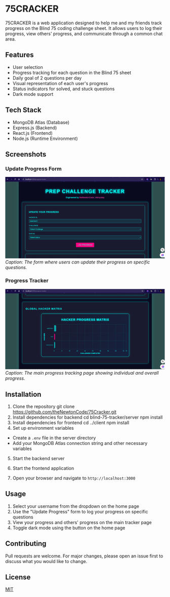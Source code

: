# 75CRACKER
75CRACKER is a web application designed to help me and my friends track progress on the Blind 75 coding challenge sheet. It allows users to log their progress, view others' progress, and communicate through a common chat area.

## Features

- User selection
- Progress tracking for each question in the Blind 75 sheet
- Daily goal of 2 questions per day
- Visual representation of each user's progress
- Status indicators for solved, and stuck questions
- Dark mode support

## Tech Stack

- MongoDB Atlas (Database)
- Express.js (Backend)
- React.js (Frontend)
- Node.js (Runtime Environment)

## Screenshots

### Update Progress Form
![Update Progress Form](./projectss/uf.png)
*Caption: The form where users can update their progress on specific questions.*

### Progress Tracker
![Progress Tracker](./projectss/cp.png)
*Caption: The main progress tracking page showing individual and overall progress.*

## Installation

1. Clone the repository
   git clone https://github.com/theNewtonCode/75Cracker.git
2. Install dependencies for backend
   cd blind-75-tracker/server
    npm install
3. Install dependencies for frontend
   cd ../client
   npm install
4. Set up environment variables
- Create a `.env` file in the server directory
- Add your MongoDB Atlas connection string and other necessary variables

5. Start the backend server
6. Start the frontend application

7. Open your browser and navigate to `http://localhost:3000`

## Usage

1. Select your username from the dropdown on the home page
2. Use the "Update Progress" form to log your progress on specific questions
3. View your progress and others' progress on the main tracker page
4. Toggle dark mode using the button on the home page

## Contributing

Pull requests are welcome. For major changes, please open an issue first to discuss what you would like to change.

## License

[MIT](https://choosealicense.com/licenses/mit/)

